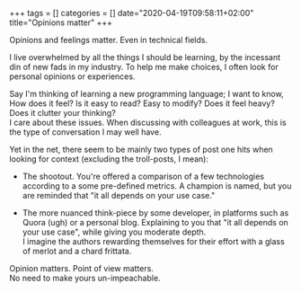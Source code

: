 +++
tags = []
categories = []
date="2020-04-19T09:58:11+02:00"
title="Opinions matter"
+++

Opinions and feelings matter. Even in technical fields.

I live overwhelmed by all the things I should be learning, by the incessant din of new fads in my industry. To help me make choices, I often look for personal opinions or experiences.

Say I'm thinking of learning a new programming language; I want to know, How does it feel? Is it easy to read? Easy to modify? Does it feel heavy? Does it clutter your thinking? \
I care about these issues. When discussing with colleagues at work, this is the type of conversation I may well have.

Yet in the net, there seem to be mainly two types of post one hits when looking for context (excluding the troll-posts, I mean):

* The shootout. You're offered a comparison of a few technologies according to a some pre-defined metrics. A champion is named, but you are reminded that "it all depends on your use case."

* The more nuanced think-piece by some developer, in platforms such as Quora (ugh) or a personal blog. Explaining to you that "it all depends on your use case", while giving you moderate depth. \
I imagine the authors rewarding themselves for their effort with a glass of merlot and a chard frittata.

Opinion matters. Point of view matters. \
No need to make yours un-impeachable.
